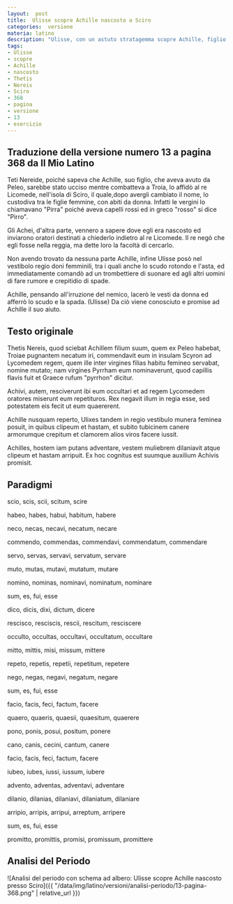 ```yaml
---
layout:  post
title:  Ulisse scopre Achille nascosto a Sciro
categories:  versione
materia: latino
description: "Ulisse, con un astuto stratagemma scopre Achille, figlio di Teti, nascosto a Sciro dal re Licomede per volontà di sua madre. Versione 13 pagina 368."
tags:
- Ulisse
- scopre
- Achille
- nascosto
- Thetis
- Nereis
- Sciro
- 368
- pagina
- versione
- 13
- esercizio
---
```


## Traduzione della versione numero 13 a pagina 368 da Il Mio Latino

Teti Nereide, poiché sapeva che Achille, suo figlio, che aveva avuto da Peleo, sarebbe stato ucciso mentre combatteva a Troia, lo affidò al re Licomede, nell'isola di Sciro, il quale,dopo avergli cambiato il nome,  lo custodiva tra le figlie femmine, con abiti da donna. Infatti le vergini  lo chiamavano  "Pirra" poiché aveva capelli rossi ed in greco "rosso" si dice "Pirro". 

Gli Achei, d'altra parte, vennero a sapere dove egli era nascosto ed inviarono oratori destinati a chiederlo indietro  al re Licomede. Il re negò che egli fosse nella reggia, ma dette loro la facoltà di cercarlo. 

Non avendo trovato da nessuna parte Achille, infine Ulisse posò nel vestibolo regio doni femminili, tra i quali anche lo scudo rotondo e l'asta, ed immediatamente comandò ad un trombettiere di suonare ed agli altri uomini di fare rumore e crepitidio di spade.

Achille, pensando all'irruzione del nemico, lacerò le vesti da donna ed afferrò lo scudo e la spada. (Ulisse) Da ciò viene conosciuto e promise ad Achille il suo aiuto.

## Testo originale

Thetis Nereis, quod sciebat Achillem filium suum, quem ex Peleo habebat, Troiae pugnantem necatum iri, commendavit eum in insulam Scyron ad Lycomedem regem, quem ille inter virgines filias habitu femineo servabat, nomine mutato; nam virgines Pyrrham eum nominaverunt, quod capillis flavis fuit et Graece rufum "pyrrhon" dicitur. 

Achivi, autem, resciverunt ibi eum occultari et ad regem Lycomedem oratores miserunt eum repetituros. Rex negavit illum in regia esse, sed potestatem eis fecit ut eum quaererent.

Achille nusquam reperto, Ulixes tandem in regio vestibulo munera feminea posuit, in quibus clipeum et hastam, et subito tubicinem canere armorumque crepitum et clamorem alios viros facere iussit. 

Achilles, hostem iam putans adventare, vestem muliebrem dilaniavit atque clipeum et hastam arripuit. Ex hoc cognitus est suumque auxilium Achivis promisit. 

## Paradigmi

scio, scis, scii, scitum, scire

habeo, habes, habui, habitum, habere

neco, necas, necavi, necatum, necare

commendo, commendas, commendavi, commendatum, commendare

servo, servas, servavi, servatum, servare

muto, mutas, mutavi, mutatum, mutare

nomino, nominas, nominavi, nominatum, nominare

sum, es, fui, esse

dico, dicis, dixi, dictum, dicere

rescisco, resciscis, rescii, rescitum, resciscere

occulto, occultas, occultavi, occultatum, occultare

mitto, mittis, misi, missum, mittere

repeto, repetis, repetii, repetitum, repetere

nego, negas, negavi, negatum, negare

sum, es, fui, esse

facio, facis, feci, factum, facere

quaero, quaeris, quaesii, quaesitum, quaerere

pono, ponis, posui, positum, ponere

cano, canis, cecini, cantum, canere

facio, facis, feci, factum, facere

iubeo, iubes, iussi, iussum, iubere

advento, adventas, adventavi, adventare

dilanio, dilanias, dilaniavi, dilaniatum, dilaniare

arripio, arripis, arripui, arreptum, arripere

sum, es, fui, esse

promitto, promittis, promisi, promissum, promittere

## Analisi del Periodo

![Analisi del periodo con schema ad albero: Ulisse scopre Achille nascosto presso Sciro]({{ "/data/img/latino/versioni/analisi-periodo/13-pagina-368.png" | relative_url }})